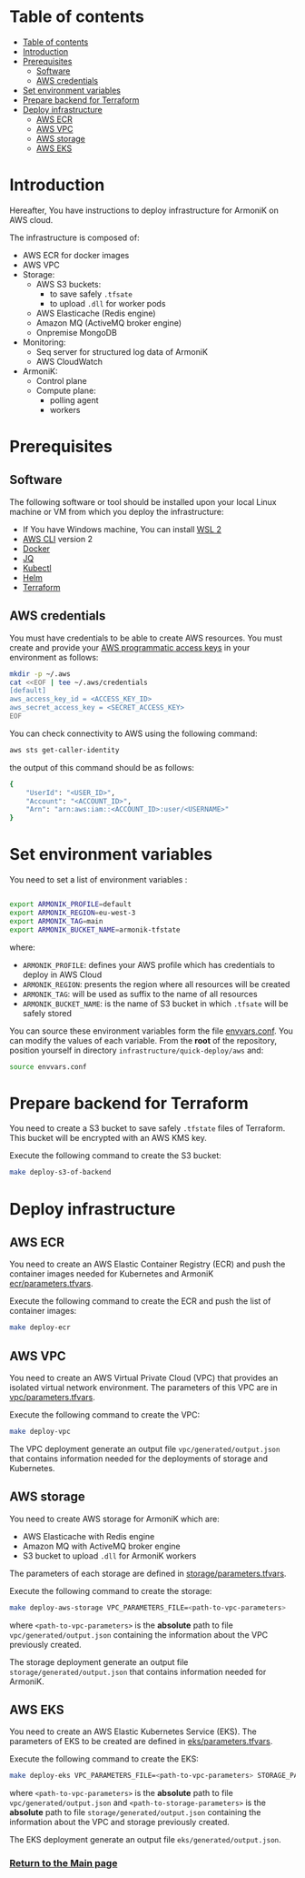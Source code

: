 # Table of contents

- [Table of contents](#table-of-contents)
- [Introduction](#introduction)
- [Prerequisites](#prerequisites)
    - [Software](#software)
    - [AWS credentials](#aws-credentials)
- [Set environment variables](#set-environment-variables)
- [Prepare backend for Terraform](#preapre-backend-for-terraform)
- [Deploy infrastructure](#deploy-infrastructure)
    - [AWS ECR](#aws-ecr)
    - [AWS VPC](#aws-vpc)
    - [AWS storage](#aws-storage)
    - [AWS EKS](#aws-eks)

# Introduction

Hereafter, You have instructions to deploy infrastructure for ArmoniK on AWS cloud.

The infrastructure is composed of:

* AWS ECR for docker images
* AWS VPC
* Storage:
    * AWS S3 buckets:
        * to save safely `.tfsate`
        * to upload `.dll` for worker pods
    * AWS Elasticache (Redis engine)
    * Amazon MQ (ActiveMQ broker engine)
    * Onpremise MongoDB
* Monitoring:
    * Seq server for structured log data of ArmoniK
    * AWS CloudWatch
* ArmoniK:
    * Control plane
    * Compute plane:
        * polling agent
        * workers

# Prerequisites

## Software

The following software or tool should be installed upon your local Linux machine or VM from which you deploy the
infrastructure:

* If You have Windows machine, You can install [WSL 2](../../kubernetes/onpremise/localhost/wsl2.md)
* [AWS CLI](https://docs.aws.amazon.com/cli/latest/userguide/getting-started-install.html) version 2
* [Docker](https://docs.docker.com/engine/install/)
* [JQ](https://stedolan.github.io/jq/download/)
* [Kubectl](https://kubernetes.io/docs/tasks/tools/install-kubectl-linux/)
* [Helm](https://helm.sh/docs/intro/install/)
* [Terraform](https://learn.hashicorp.com/tutorials/terraform/install-cli)

## AWS credentials

You must have credentials to be able to create AWS resources. You must create and provide
your [AWS programmatic access keys](https://docs.aws.amazon.com/general/latest/gr/aws-sec-cred-types.html#access-keys-and-secret-access-keys)
in your environment as follows:

```bash
mkdir -p ~/.aws
cat <<EOF | tee ~/.aws/credentials
[default]
aws_access_key_id = <ACCESS_KEY_ID>
aws_secret_access_key = <SECRET_ACCESS_KEY>
EOF
```

You can check connectivity to AWS using the following command:

```bash
aws sts get-caller-identity
```

the output of this command should be as follows:

```bash
{
    "UserId": "<USER_ID>",
    "Account": "<ACCOUNT_ID>",
    "Arn": "arn:aws:iam::<ACCOUNT_ID>:user/<USERNAME>"
}
```

# Set environment variables

You need to set a list of environment variables :

```bash
```

```bash
export ARMONIK_PROFILE=default
export ARMONIK_REGION=eu-west-3
export ARMONIK_TAG=main
export ARMONIK_BUCKET_NAME=armonik-tfstate
```

where:

- `ARMONIK_PROFILE`: defines your AWS profile which has credentials to deploy in AWS Cloud
- `ARMONIK_REGION`: presents the region where all resources will be created
- `ARMONIK_TAG`: will be used as suffix to the name of all resources
- `ARMONIK_BUCKET_NAME`: is the name of S3 bucket in which `.tfsate` will be safely stored

You can source these environment variables form the file [envvars.conf](./envvars.conf). You can modify the values of
each variable. From the **root** of the repository, position yourself in directory `infrastructure/quick-deploy/aws`
and:

```bash
source envvars.conf
```

# Prepare backend for Terraform

You need to create a S3 bucket to save safely `.tfstate` files of Terraform. This bucket will be encrypted with an AWS
KMS key.

Execute the following command to create the S3 bucket:

```bash
make deploy-s3-of-backend
```

# Deploy infrastructure

## AWS ECR

You need to create an AWS Elastic Container Registry (ECR) and push the container images needed for Kubernetes and
ArmoniK [ecr/parameters.tfvars](ecr/parameters.tfvars).

Execute the following command to create the ECR and push the list of container images:

```bash
make deploy-ecr
```

## AWS VPC

You need to create an AWS Virtual Private Cloud (VPC) that provides an isolated virtual network environment. The
parameters of this VPC are in [vpc/parameters.tfvars](vpc/parameters.tfvars).

Execute the following command to create the VPC:

```bash
make deploy-vpc
```

The VPC deployment generate an output file `vpc/generated/output.json` that contains information needed for the
deployments of storage and Kubernetes.

## AWS storage

You need to create AWS storage for ArmoniK which are:

* AWS Elasticache with Redis engine
* Amazon MQ with ActiveMQ broker engine
* S3 bucket to upload `.dll` for ArmoniK workers

The parameters of each storage are defined in [storage/parameters.tfvars](storage/parameters.tfvars).

Execute the following command to create the storage:

```bash
make deploy-aws-storage VPC_PARAMETERS_FILE=<path-to-vpc-parameters>
```

where `<path-to-vpc-parameters>` is the **absolute** path to file `vpc/generated/output.json`
containing the information about the VPC previously created.

The storage deployment generate an output file `storage/generated/output.json` that contains information needed for
ArmoniK.

## AWS EKS

You need to create an AWS Elastic Kubernetes Service (EKS). The parameters of EKS to be created are defined
in [eks/parameters.tfvars](eks/parameters.tfvars).

Execute the following command to create the EKS:

```bash
make deploy-eks VPC_PARAMETERS_FILE=<path-to-vpc-parameters> STORAGE_PARAMETERS_FILE=<path-to-storage-parameters>
```

where `<path-to-vpc-parameters>` is the **absolute** path to file `vpc/generated/output.json`
and `<path-to-storage-parameters>` is the **absolute** path to file `storage/generated/output.json` containing the
information about the VPC and storage previously created.

The EKS deployment generate an output file `eks/generated/output.json`.

### [Return to the Main page](../../README.md)



